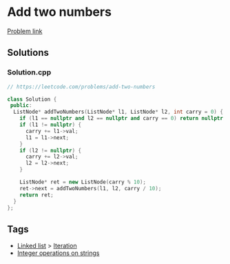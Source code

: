 # Add two numbers

[Problem link](https://leetcode.com/problems/add-two-numbers)

## Solutions


### Solution.cpp
```cpp
// https://leetcode.com/problems/add-two-numbers

class Solution {
 public:
  ListNode* addTwoNumbers(ListNode* l1, ListNode* l2, int carry = 0) {
    if (l1 == nullptr and l2 == nullptr and carry == 0) return nullptr;
    if (l1 != nullptr) {
      carry += l1->val;
      l1 = l1->next;
    }
    if (l2 != nullptr) {
      carry += l2->val;
      l2 = l2->next;
    }

    ListNode* ret = new ListNode(carry % 10);
    ret->next = addTwoNumbers(l1, l2, carry / 10);
    return ret;
  }
};
```
## Tags

* [Linked list](/Collections/linked-list.md#linked-list) > [Iteration](/Collections/linked-list.md#iteration)
* [Integer operations on strings](/Collections/integer-operations-on-strings.md#integer-operations-on-strings)
